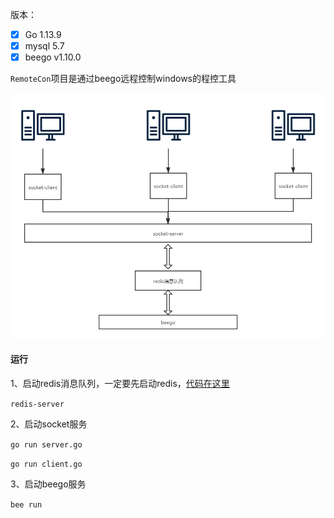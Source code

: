 版本：
- [x] Go 1.13.9
- [x] mysql 5.7
- [x] beego v1.10.0

`RemoteCon`项目是通过beego远程控制windows的程控工具

![image](remotecon结构图.png)


#### 运行
1、启动redis消息队列，一定要先启动redis，[代码在这里](https://github.com/legolas-zeng/GOPATH/tree/master/src/code/socket-code)

`
redis-server
`

2、启动socket服务

`
go run server.go
`

`
go run client.go
`

3、启动beego服务

`
bee run
`
